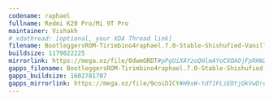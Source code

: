 ```yaml
---
codename: raphael
fullname: Redmi K20 Pro/Mi 9T Pro
maintainer: Vishakh
# xdathread: [optional, your XDA Thread link]
filename: BootleggersROM-Tirimbino4raphael.7.0-Stable-Shishufied-Vanilla-20230228-124123.zip
buildsize: 1179822225
mirrorlink: https://mega.nz/file/0dwmGRDT#pPgUiXAYzoQHlmAYoCXOAOjFpRHWZUdOi6LshAaWA4A 
gapps_filename: BootleggersROM-Tirimbino4raphael.7.0-Stable-Shishufied-GApps-20230228-130202.zip
gapps_buildsize: 1602781707
gapps_mirrorlink: https://mega.nz/file/9coiDICY#H9xW-tdf1FLiEDtjQkVwDrcdFom_OLiE6Y83bXscddk
---
```

